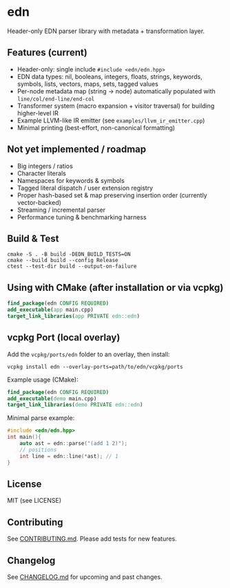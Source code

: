 # edn

Header-only EDN parser library with metadata + transformation layer.

## Features (current)
- Header-only: single include `#include <edn/edn.hpp>`
- EDN data types: nil, booleans, integers, floats, strings, keywords, symbols, lists, vectors, maps, sets, tagged values
- Per-node metadata map (string -> node) automatically populated with `line/col/end-line/end-col`
- Transformer system (macro expansion + visitor traversal) for building higher-level IR
- Example LLVM-like IR emitter (see `examples/llvm_ir_emitter.cpp`)
- Minimal printing (best-effort, non-canonical formatting)

## Not yet implemented / roadmap
- Big integers / ratios
- Character literals
- Namespaces for keywords & symbols
- Tagged literal dispatch / user extension registry
- Proper hash-based set & map preserving insertion order (currently vector-backed)
- Streaming / incremental parser
- Performance tuning & benchmarking harness

## Build & Test
```pwsh
cmake -S . -B build -DEDN_BUILD_TESTS=ON
cmake --build build --config Release
ctest --test-dir build --output-on-failure
```

## Using with CMake (after installation or via vcpkg)
```cmake
find_package(edn CONFIG REQUIRED)
add_executable(app main.cpp)
target_link_libraries(app PRIVATE edn::edn)
```

## vcpkg Port (local overlay)
Add the `vcpkg/ports/edn` folder to an overlay, then install:
```pwsh
vcpkg install edn --overlay-ports=path/to/edn/vcpkg/ports
```

Example usage (CMake):
```cmake
find_package(edn CONFIG REQUIRED)
add_executable(demo main.cpp)
target_link_libraries(demo PRIVATE edn::edn)
```

Minimal parse example:
```cpp
#include <edn/edn.hpp>
int main(){
	auto ast = edn::parse("(add 1 2)");
	// positions
	int line = edn::line(*ast); // 1
}
```

## License
MIT (see LICENSE)

## Contributing
See [CONTRIBUTING.md](CONTRIBUTING.md). Please add tests for new features.

## Changelog
See [CHANGELOG.md](CHANGELOG.md) for upcoming and past changes.
